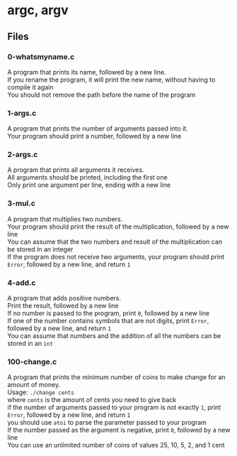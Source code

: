 # argc, argv
## Files
### 0-whatsmyname.c
A program that prints its name, followed by a new line.  
If you rename the program, it will print the new name, without having to compile it again  
You should not remove the path before the name of the program
### 1-args.c
A program that prints the number of arguments passed into it.  
Your program should print a number, followed by a new line
### 2-args.c
A program that prints all arguments it receives.  
All arguments should be printed, including the first one  
Only print one argument per line, ending with a new line
### 3-mul.c
A program that multiplies two numbers.  
Your program should print the result of the multiplication, followed by a new line  
You can assume that the two numbers and result of the multiplication can be stored in an integer  
If the program does not receive two arguments, your program should print `Error`, followed by a new line, and return `1`
### 4-add.c
A program that adds positive numbers.  
Print the result, followed by a new line  
If no number is passed to the program, print `0`, followed by a new line  
If one of the number contains symbols that are not digits, print `Error`, followed by a new line, and return `1`  
You can assume that numbers and the addition of all the numbers can be stored in an `int`
### 100-change.c
A program that prints the minimum number of coins to make change for an amount of money.  
Usage: `./change cents`  
where `cents` is the amount of cents you need to give back  
if the number of arguments passed to your program is not exactly `1`, print `Error`, followed by a new line, and return `1`  
you should use `atoi` to parse the parameter passed to your program  
If the number passed as the argument is negative, print `0`, followed by a new line  
You can use an unlimited number of coins of values 25, 10, 5, 2, and 1 cent